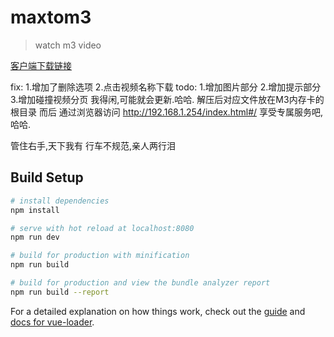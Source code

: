 # maxtom3

> watch m3 video

[客户端下载链接](https://github.com/jdwang001/maxto-m3/releases/tag/v1.0)

fix:
1.增加了删除选项
2.点击视频名称下载
todo:
1.增加图片部分
2.增加提示部分
3.增加碰撞视频分页
我得闲,可能就会更新.哈哈.
解压后对应文件放在M3内存卡的根目录
而后
通过浏览器访问
http://192.168.1.254/index.html#/
享受专属服务吧,哈哈.


管住右手,天下我有
行车不规范,亲人两行泪

## Build Setup

``` bash
# install dependencies
npm install

# serve with hot reload at localhost:8080
npm run dev

# build for production with minification
npm run build

# build for production and view the bundle analyzer report
npm run build --report
```

For a detailed explanation on how things work, check out the [guide](http://vuejs-templates.github.io/webpack/) and [docs for vue-loader](http://vuejs.github.io/vue-loader).
